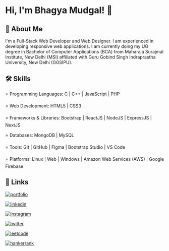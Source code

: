 # Hi, I'm Bhagya Mudgal! 👋 
  
## 🚀 About Me

I'm a Full-Stack Web Developer and Web Designer. I am experienced in developing responsive web applications. I am currently doing my UG degree in Bachelor of Computer Applications (BCA) from Maharaja Surajmal Institute, New Delhi (MSI) affiliated with Guru Gobind Singh Indraprastha University, New Delhi (GGSIPU).

  
## 🛠 Skills

⭐ Programming Languages: C | C++ | JavaScript | PHP

⭐ Web Development: HTML5 | CSS3

⭐ Frameworks & Libraries: Bootstrap | ReactJS | NodeJS | ExpressJS | NextJS 

⭐ Databases: MongoDB | MySQL

⭐ Tools: Git | GitHub | Figma | Bootstrap Studio | VS Code

⭐ Platforms: Linux | Web | Windows | Amazon Web Services (AWS) | Google Firebase


  
## 🔗 Links

[![portfolio](https://img.shields.io/badge/my_portfolio-000?style=for-the-badge&logo=ko-fi&logoColor=white)](https://bhagyamudgal.github.io/)

[![linkedin](https://img.shields.io/badge/linkedin-0A66C2?style=for-the-badge&logo=linkedin&logoColor=white)](https://www.linkedin.com/in/bhagyamudgal/)

[![instagram](https://img.shields.io/badge/instagram-C23986?style=for-the-badge&logo=instagram&logoColor=white)](https://instagram.com/bhagyamudgal)

[![twitter](https://img.shields.io/badge/twitter-5DA9DD?style=for-the-badge&logo=twitter&logoColor=white)](https://twitter.com/BhagyaMudgal)

[![leetcode](https://img.shields.io/badge/leetcode-FBC02D?style=for-the-badge&logo=leetcode&logoColor=4C4D52)](https://leetcode.com/bhagyamudgal)

[![hankerrank](https://img.shields.io/badge/hacker_rank-1BA94C?style=for-the-badge&logo=hackerrank&logoColor=010101)](https://www.hackerrank.com/bhagyamudgal/)

  
